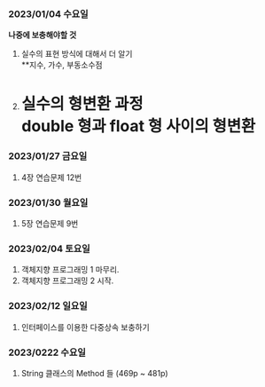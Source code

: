 ### 2023/01/04 수요일

**나중에 보충해야할 것**

1. 실수의 표현 방식에 대해서 더 알기 <br>
   \*\*지수, 가수, 부동소수점
2. 실수의 형변환 과정 <br>
   double 형과 float 형 사이의 형변환
   =====

### 2023/01/27 금요일

1. 4장 연습문제 12번

### 2023/01/30 월요일

1. 5장 연습문제 9번

### 2023/02/04 토요일

1. 객체지향 프로그래밍 1 마무리.
2. 객체지향 프로그래밍 2 시작.

### 2023/02/12 일요일

1. 인터페이스를 이용한 다중상속 보충하기

### 2023/0222 수요일

1. String 클래스의 Method 들 (469p ~ 481p)
